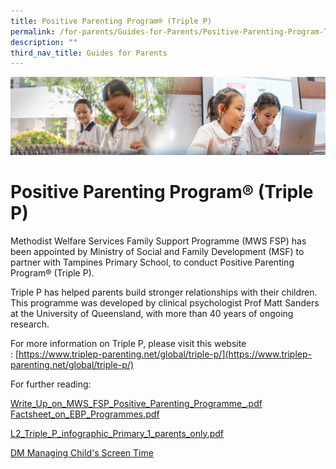 ```yaml
---
title: Positive Parenting Program® (Triple P)
permalink: /for-parents/Guides-for-Parents/Positive-Parenting-Program-Triple-P/
description: ""
third_nav_title: Guides for Parents
---
```

![](/images/ForParents.jpg)

Positive Parenting Program® (Triple P)
======================================

  

Methodist Welfare Services Family Support Programme (MWS FSP) has been appointed by Ministry of Social and Family Development (MSF) to partner with Tampines Primary School, to conduct Positive Parenting Program® (Triple P).

  

Triple P has helped parents build stronger relationships with their children. This programme was developed by clinical psychologist Prof Matt Sanders at the University of Queensland, with more than 40 years of ongoing research.

  

For more information on Triple P, please visit this website : [https://www.triplep-parenting.net/global/triple-p/](https://www.triplep-parenting.net/global/triple-p/)

  

For further reading:

[Write_Up_on_MWS_FSP_Positive_Parenting_Programme_.pdf](/files/Write_Up_on_MWS_FSP_Positive_Parenting_Programme_.pdf)
[Factsheet_on_EBP_Programmes.pdf](/files/Factsheet_on_EBP_Programmes.pdf)

[L2_Triple_P_infographic_Primary_1_parents_only.pdf](/files/L2_Triple_P_infographic_Primary_1_parents_only.pdf)

[DM Managing Child's Screen Time](https://tampinespri.moe.edu.sg/qql/slot/u404/EDM%20Managing%20Childs%20Screen%20Time.pdf)